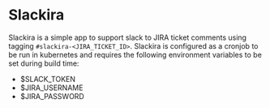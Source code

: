# Slackira

Slackira is a simple app to support slack to JIRA ticket comments using tagging `#slackira-<JIRA_TICKET_ID>`. Slackira is configured as a cronjob to be run in kubernetes and requires the following environment variables to be set during build time:
- $SLACK_TOKEN
- $JIRA_USERNAME
- $JIRA_PASSWORD


